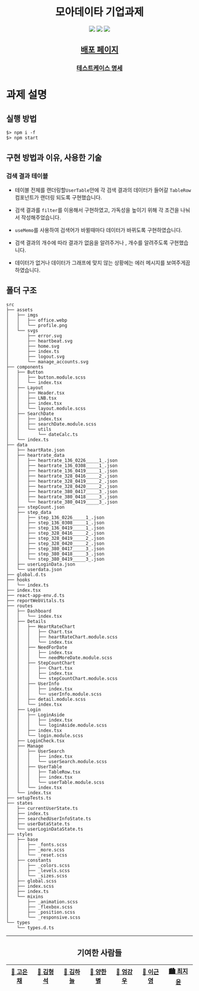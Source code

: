 <h1 align="center"> 모아데이타 기업과제 </h1>
<p align="center">
  <img src="https://img.shields.io/badge/-Typescript-3178C6?style=flat-square&logo=TypeScript&logoColor=white"> <img src="https://img.shields.io/badge/-React-61DAFB?style=flat-square&logo=React&logoColor=white"> <img src="https://img.shields.io/badge/-Sass-CC6699?style=flat-square&logo=Sass&logoColor=white">
</p>

<h2 align="center"><a href="https://4team-moadata.netlify.app">배포 페이지</a></h2>

<h3 align="center"><a href="https://github.com/Wanted-FOB-Group4/Project-Week5-Moadata/blob/dev/Testcase.md">테스트케이스 명세</a></h3>

# 과제 설명

## 실행 방법

```
$> npm i -f
$> npm start
```

## 구현 방법과 이유, 사용한 기술

### 검색 결과 테이블

- 테이블 전체를 랜더링할`UserTable`안에  각 검색 결과의 데이터가 들어갈 `TableRow`컴포넌트가 랜더링 되도록 구현했습니다.

- 검색 결과를 `filter`를 이용해서 구현하였고, 가독성을 높이기 위해 각 조건을 나눠서 작성해주었습니다.

- `useMemo`를 사용하여 검색어가 바뀔때마다 데이터가 바뀌도록 구현하였습니다.

- 검색 결과의 개수에 따라 결과가 없음을 알려주거나 , 개수를 알려주도록 구현했습니다.

- 데이터가 없거나 데이터가 그래프에 맞지 않는 상황에는 에러 메시지를 보여주게끔 하였습니다.



## 폴더 구조

```
src
├── assets
│   ├── imgs
│   │   ├── office.webp
│   │   └── profile.png
│   └── svgs
│       ├── error.svg
│       ├── heartbeat.svg
│       ├── home.svg
│       ├── index.ts
│       ├── logout.svg
│       └── manage_accounts.svg
├── components
│   ├── Button
│   │   ├── button.module.scss
│   │   └── index.tsx
│   ├── Layout
│   │   ├── Header.tsx
│   │   ├── LNB.tsx
│   │   ├── index.tsx
│   │   └── layout.module.scss
│   ├── SearchDate
│   │   ├── index.tsx
│   │   ├── searchDate.module.scss
│   │   └── utils
│   │       └── dateCalc.ts
│   └── index.ts
├── data
│   ├── heartRate.json
│   ├── heartrate_data
│   │   ├── heartrate_136_0226_____1_.json
│   │   ├── heartrate_136_0308_____1_.json
│   │   ├── heartrate_136_0419_____1_.json
│   │   ├── heartrate_328_0416_____2_.json
│   │   ├── heartrate_328_0419_____2_.json
│   │   ├── heartrate_328_0420_____2_.json
│   │   ├── heartrate_380_0417_____3_.json
│   │   ├── heartrate_380_0418_____3_.json
│   │   └── heartrate_380_0419_____3_.json
│   ├── stepCount.json
│   ├── step_data
│   │   ├── step_136_0226_____1_.json
│   │   ├── step_136_0308_____1_.json
│   │   ├── step_136_0419_____1_.json
│   │   ├── step_328_0416_____2_.json
│   │   ├── step_328_0419_____2_.json
│   │   ├── step_328_0420_____2_.json
│   │   ├── step_380_0417_____3_.json
│   │   ├── step_380_0418_____3_.json
│   │   └── step_380_0419_____3_.json
│   ├── userLoginData.json
│   └── userdata.json
├── global.d.ts
├── hooks
│   └── index.ts
├── index.tsx
├── react-app-env.d.ts
├── reportWebVitals.ts
├── routes
│   ├── Dashboard
│   │   └── index.tsx
│   ├── Details
│   │   ├── HeartRateChart
│   │   │   ├── Chart.tsx
│   │   │   ├── heartRateChart.module.scss
│   │   │   └── index.tsx
│   │   ├── NeedForDate
│   │   │   ├── index.tsx
│   │   │   └── needMoreDate.module.scss
│   │   ├── StepCountChart
│   │   │   ├── Chart.tsx
│   │   │   ├── index.tsx
│   │   │   └── stepCountChart.module.scss
│   │   ├── UserInfo
│   │   │   ├── index.tsx
│   │   │   └── userInfo.module.scss
│   │   ├── detail.module.scss
│   │   └── index.tsx
│   ├── Login
│   │   ├── LoginAside
│   │   │   ├── index.tsx
│   │   │   └── loginAside.module.scss
│   │   ├── index.tsx
│   │   └── login.module.scss
│   ├── LoginCheck.tsx
│   ├── Manage
│   │   ├── UserSearch
│   │   │   ├── index.tsx
│   │   │   └── userSearch.module.scss
│   │   ├── UserTable
│   │   │   ├── TableRow.tsx
│   │   │   ├── index.tsx
│   │   │   └── userTable.module.scss
│   │   └── index.tsx
│   └── index.tsx
├── setupTests.ts
├── states
│   ├── currentUserState.ts
│   ├── index.ts
│   ├── searchedUserInfoState.ts
│   ├── userDataState.ts
│   └── userLoginDataState.ts
├── styles
│   ├── base
│   │   ├── _fonts.scss
│   │   ├── _more.scss
│   │   └── _reset.scss
│   ├── constants
│   │   ├── _colors.scss
│   │   ├── _levels.scss
│   │   └── _sizes.scss
│   ├── global.scss
│   ├── index.scss
│   ├── index.ts
│   └── mixins
│       ├── _animation.scss
│       ├── _flexbox.scss
│       ├── _position.scss
│       └── _responsive.scss
└── types
    └── types.d.ts
```



<hr />

<h2 align="center">기여한 사람들</h2>
<p align="center">
<table align="center">
  <thead>
    <tr>
      <th><a href="https://github.com/kec0130">🌅 고은채</a></th>
      <th><a href="https://github.com/HyeongSeoku">🌇 김형석</a></th>
      <th><a href="https://github.com/lazy-sky">🌃 김하늘</a></th>
      <th><a href="https://github.com/han-byul-yang">🎇 양한별</a></th>
      <th><a href="https://github.com/yhnb3">🌠 엄강우</a></th>
      <th><a href="https://github.com/Keunyeong">🌉 이근영</a></th>
      <th><a href="https://github.com/chichoon">🏙 최지윤</a></th>
    </tr>
  </thead>
</table>
</p>
